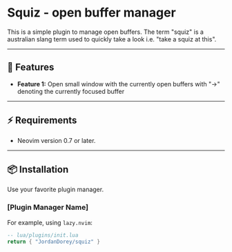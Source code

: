 # Squiz - open buffer manager


This is a simple plugin to manage open buffers. The term "squiz" is a australian slang term used to quickly take a look i.e. "take a squiz at this". 


---

## 🚀 Features

-   **Feature 1:** Open small window with the currently open buffers with "->" denoting the currently focused buffer

---

## ⚡️ Requirements

-   Neovim version 0.7 or later.

---

## 📦 Installation

Use your favorite plugin manager.

### [Plugin Manager Name]

For example, using `lazy.nvim`:

```lua
-- lua/plugins/init.lua
return { "JordanDorey/squiz" }
